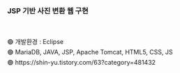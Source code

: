 <h3>JSP 기반 사진 변환 웹 구현</h3>
<br><br>
🟢 개발환경 : Eclipse<br>
🟢 MariaDB, JAVA, JSP, Apache Tomcat, HTML5, CSS, JS<br>
🟢 https://shin-yu.tistory.com/63?category=481432<br>
